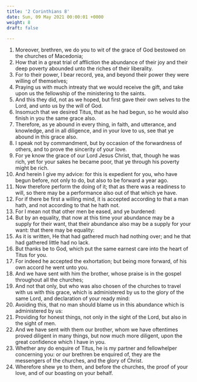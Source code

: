 ```yaml
---
title: '2 Corinthians 8'
date: Sun, 09 May 2021 00:00:01 +0000
weight: 8
draft: false
  
---
```


1. Moreover, brethren, we do you to wit of the grace of God bestowed on the churches of Macedonia;
2. How that in a great trial of affliction the abundance of their joy and their deep poverty abounded unto the riches of their liberality.
3. For to their power, I bear record, yea, and beyond their power they were willing of themselves;
4. Praying us with much intreaty that we would receive the gift, and take upon us the fellowship of the ministering to the saints.
5. And this they did, not as we hoped, but first gave their own selves to the Lord, and unto us by the will of God.
6. Insomuch that we desired Titus, that as he had begun, so he would also finish in you the same grace also.
7. Therefore, as ye abound in every thing, in faith, and utterance, and knowledge, and in all diligence, and in your love to us, see that ye abound in this grace also.
8. I speak not by commandment, but by occasion of the forwardness of others, and to prove the sincerity of your love.
9. For ye know the grace of our Lord Jesus Christ, that, though he was rich, yet for your sakes he became poor, that ye through his poverty might be rich.
10. And herein I give my advice: for this is expedient for you, who have begun before, not only to do, but also to be forward a year ago.
11. Now therefore perform the doing of it; that as there was a readiness to will, so there may be a performance also out of that which ye have.
12. For if there be first a willing mind, it is accepted according to that a man hath, and not according to that he hath not.
13. For I mean not that other men be eased, and ye burdened:
14. But by an equality, that now at this time your abundance may be a supply for their want, that their abundance also may be a supply for your want: that there may be equality:
15. As it is written, He that had gathered much had nothing over; and he that had gathered little had no lack.
16. But thanks be to God, which put the same earnest care into the heart of Titus for you.
17. For indeed he accepted the exhortation; but being more forward, of his own accord he went unto you.
18. And we have sent with him the brother, whose praise is in the gospel throughout all the churches;
19. And not that only, but who was also chosen of the churches to travel with us with this grace, which is administered by us to the glory of the same Lord, and declaration of your ready mind:
20. Avoiding this, that no man should blame us in this abundance which is administered by us:
21. Providing for honest things, not only in the sight of the Lord, but also in the sight of men.
22. And we have sent with them our brother, whom we have oftentimes proved diligent in many things, but now much more diligent, upon the great confidence which I have in you.
23. Whether any do enquire of Titus, he is my partner and fellowhelper concerning you: or our brethren be enquired of, they are the messengers of the churches, and the glory of Christ.
24. Wherefore shew ye to them, and before the churches, the proof of your love, and of our boasting on your behalf.

